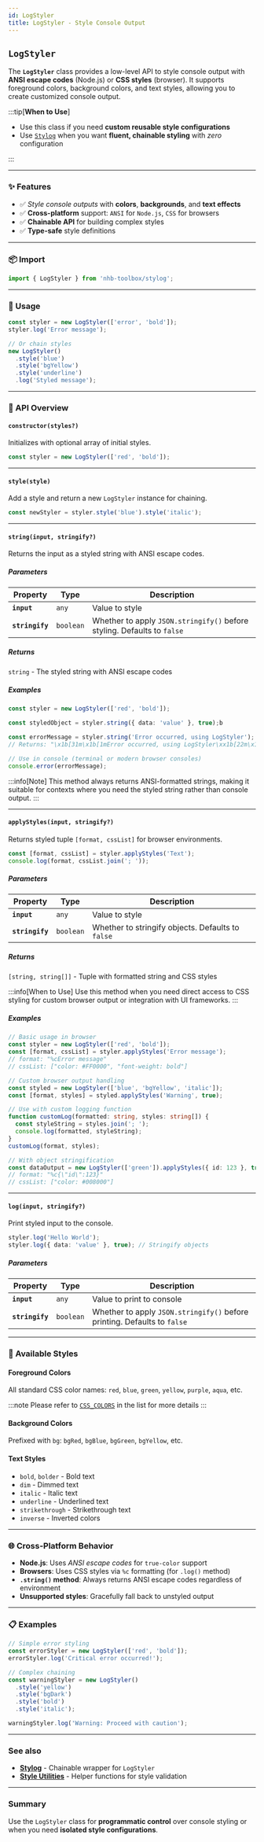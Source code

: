 ```yaml
---
id: LogStyler
title: LogStyler - Style Console Output
---
```


<!-- markdownlint-disable-file MD024 -->

## `LogStyler`

The **`LogStyler`** class provides a low-level API to style console output with **ANSI escape codes** (Node.js) or **CSS styles** (browser). It supports foreground colors, background colors, and text styles, allowing you to create customized console output.

:::tip[**When to Use**]

- Use this class if you need **custom reusable style configurations**
- Use [`Stylog`](/docs/utilities/misc/stylog) when you want **fluent, chainable styling** with *zero* configuration

:::

---

### ✨ Features

- ✅ *Style console outputs* with **colors**, **backgrounds**, and **text effects**
- ✅ **Cross-platform** support: `ANSI` for `Node.js`, `CSS` for browsers
- ✅ **Chainable API** for building complex styles
- ✅ **Type-safe** style definitions

---

### 📦 Import

```ts
import { LogStyler } from 'nhb-toolbox/stylog';
```

---

### 🚀 Usage

```ts
const styler = new LogStyler(['error', 'bold']);
styler.log('Error message');

// Or chain styles
new LogStyler()
  .style('blue')
  .style('bgYellow')
  .style('underline')
  .log('Styled message');
```

---

### 🔧 API Overview

#### `constructor(styles?)`

Initializes with optional array of initial styles.

```ts
const styler = new LogStyler(['red', 'bold']);
```

---

#### `style(style)`

Add a style and return a new `LogStyler` instance for chaining.

```ts
const newStyler = styler.style('blue').style('italic');
```

---

#### `string(input, stringify?)`

Returns the input as a styled string with ANSI escape codes.

##### Parameters

| Property        | Type      | Description                                                             |
| --------------- | --------- | ----------------------------------------------------------------------- |
| **`input`**     | `any`     | Value to style                                                          |
| **`stringify`** | `boolean` | Whether to apply `JSON.stringify()` before styling. Defaults to `false` |

##### Returns

`string` - The styled string with ANSI escape codes

##### Examples

```ts
const styler = new LogStyler(['red', 'bold']);

const styledObject = styler.string({ data: 'value' }, true);b

const errorMessage = styler.string('Error occurred, using LogStyler');
// Returns: "\x1b[31m\x1b[1mError occurred, using LogStyler\xx1b[22m\x1b[39m"

// Use in console (terminal or modern browser consoles)
console.error(errorMessage);
```

:::info[Note]
This method always returns ANSI-formatted strings, making it suitable for contexts where you need the styled string rather than console output.
:::

---

#### `applyStyles(input, stringify?)`

Returns styled tuple `[format, cssList]` for browser environments.

```ts
const [format, cssList] = styler.applyStyles('Text');
console.log(format, cssList.join('; '));
```

##### Parameters

| Property        | Type      | Description                                       |
| --------------- | --------- | ------------------------------------------------- |
| **`input`**     | `any`     | Value to style                                    |
| **`stringify`** | `boolean` | Whether to stringify objects. Defaults to `false` |

##### Returns

`[string, string[]]` - Tuple with formatted string and CSS styles

:::info[When to Use]
Use this method when you need direct access to CSS styling for custom browser output or integration with UI frameworks.
:::

##### Examples

```ts
// Basic usage in browser
const styler = new LogStyler(['red', 'bold']);
const [format, cssList] = styler.applyStyles('Error message');
// format: "%cError message"
// cssList: ["color: #FF0000", "font-weight: bold"]

// Custom browser output handling
const styled = new LogStyler(['blue', 'bgYellow', 'italic']);
const [format, styles] = styled.applyStyles('Warning', true);

// Use with custom logging function
function customLog(formatted: string, styles: string[]) {
  const styleString = styles.join('; ');
  console.log(formatted, styleString);
}
customLog(format, styles);

// With object stringification
const dataOutput = new LogStyler(['green']).applyStyles({ id: 123 }, true);
// format: "%c{\"id\":123}"
// cssList: ["color: #008000"]
```

---

#### `log(input, stringify?)`

Print styled input to the console.

```ts
styler.log('Hello World');
styler.log({ data: 'value' }, true); // Stringify objects
```

##### Parameters

| Property        | Type      | Description                                                              |
| --------------- | --------- | ------------------------------------------------------------------------ |
| **`input`**     | `any`     | Value to print to console                                                |
| **`stringify`** | `boolean` | Whether to apply `JSON.stringify()` before printing. Defaults to `false` |

---

### 🎨 Available Styles

#### Foreground Colors

All standard CSS color names: `red`, `blue`, `green`, `yellow`, `purple`, `aqua`, etc.

:::note
Please refer to [`CSS_COLORS`](/docs/types/constants#available-constants) in the list for more details
:::

#### Background Colors

Prefixed with `bg`: `bgRed`, `bgBlue`, `bgGreen`, `bgYellow`, etc.

#### Text Styles

- `bold`, `bolder` - Bold text
- `dim` - Dimmed text
- `italic` - Italic text
- `underline` - Underlined text
- `strikethrough` - Strikethrough text
- `inverse` - Inverted colors

---

### 🌐 Cross-Platform Behavior

- **Node.js**: Uses *ANSI escape codes* for `true-color` support
- **Browsers**: Uses CSS styles via `%c` formatting (for `.log()` method)
- **`.string()` method**: Always returns ANSI escape codes regardless of environment
- **Unsupported styles**: Gracefully fall back to unstyled output

---

### 📋 Examples

```ts
// Simple error styling
const errorStyler = new LogStyler(['red', 'bold']);
errorStyler.log('Critical error occurred!');

// Complex chaining
const warningStyler = new LogStyler()
  .style('yellow')
  .style('bgDark')
  .style('bold')
  .style('italic');

warningStyler.log('Warning: Proceed with caution');
```

---

### See also

- [**Stylog**](/docs/utilities/misc/stylog) - Chainable wrapper for `LogStyler`
- [**Style Utilities**](/docs/utilities/misc/stylog-utils) - Helper functions for style validation

---

### Summary

Use the `LogStyler` class for **programmatic control** over console styling or when you need **isolated style configurations**.
